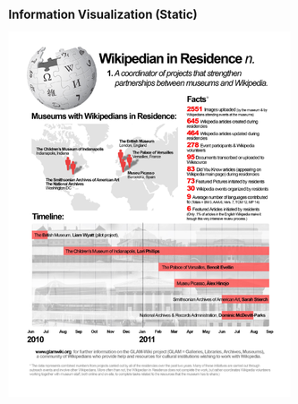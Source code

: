 ##  Information Visualization (Static)

![](/images/vis/Wikipedian_in_Residence_Infographic.jpg) <!-- .element width="35%" -->
